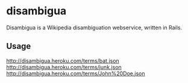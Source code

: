 disambigua
==========

Disambigua is a Wikipedia disambiguation webservice, written in Rails.

Usage
-----

  http://disambigua.heroku.com/terms/bat.json
  http://disambigua.heroku.com/terms/junk.json
  http://disambigua.heroku.com/terms/John%20Doe.json
